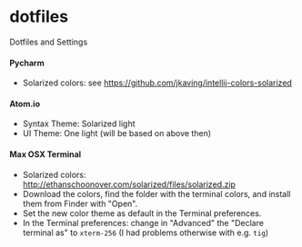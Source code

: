 # dotfiles
Dotfiles and Settings


#### Pycharm

- Solarized colors: see https://github.com/jkaving/intellij-colors-solarized


#### Atom.io

- Syntax Theme: Solarized light
- UI Theme: One light (will be based on above then)


#### Max OSX Terminal

- Solarized colors: http://ethanschoonover.com/solarized/files/solarized.zip
- Download the colors, find the folder with the terminal colors, and install
  them from Finder with "Open".
- Set the new color theme as default in the Terminal preferences.
- In the Terminal preferences: change in "Advanced" the "Declare terminal as"
  to `xterm-256` (I had problems otherwise with e.g. `tig`)
